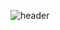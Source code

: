 ![header](https://capsule-render.vercel.app/api?type=cylinder&color=7ee6d2&height=150&&section=header&fontColor=ffffff&fontSize=70&animation=fadeIn&fontAlignY=55&text=J1W0NKIM)

<!--
**J1W0NKIM/J1W0nKIM** is a ✨ _special_ ✨ repository because its `README.md` (this file) appears on your GitHub profile.

Here are some ideas to get you started:

- 🔭 I’m currently working on ...
- 🌱 I’m currently learning ...
- 👯 I’m looking to collaborate on ...
- 🤔 I’m looking for help with ...
- 💬 Ask me about ...
- 📫 How to reach me: ...
- 😄 Pronouns: ...
- ⚡ Fun fact: ...
-->
